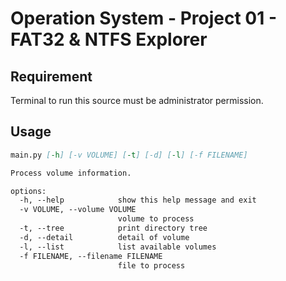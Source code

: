 # Operation System - Project 01 - FAT32 & NTFS Explorer

## Requirement
Terminal to run this source must be administrator permission.

## Usage 
```md
main.py [-h] [-v VOLUME] [-t] [-d] [-l] [-f FILENAME]

Process volume information.

options:
  -h, --help            show this help message and exit
  -v VOLUME, --volume VOLUME
                        volume to process
  -t, --tree            print directory tree
  -d, --detail          detail of volume
  -l, --list            list available volumes
  -f FILENAME, --filename FILENAME
                        file to process
```
